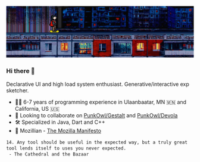 <img src="https://github.com/vonqo/vonqo/blob/main/aads.png"/>

### Hi there 👋

Declarative UI and high load system enthusiast. Generative/interactive exp sketcher.

- :construction_worker_man: 6-7 years of programming experience in Ulaanbaatar, MN 🇲🇳 and California, US 🇺🇸
- 🤔 Looking to collaborate on [PunkOwl/Gestalt](https://github.com/PunkOwl/gestalt) and [PunkOwl/Devola](https://github.com/PunkOwl/devola)
- :hammer_and_wrench: Specialized in Java, Dart and C++
- :fox_face: Mozillian - [The Mozilla Manifesto](https://www.mozilla.org/en-US/about/manifesto/)


```
14. Any tool should be useful in the expected way, but a truly great tool lends itself to uses you never expected.
 - The Cathedral and the Bazaar
```
<!--
**vonqo/vonqo** is a ✨ _special_ ✨ repository because its `README.md` (this file) appears on your GitHub profile.

Here are some ideas to get you started:

- 🔭 I’m currently working on ...
- 🌱 I’m currently learning ...
- 👯 I’m looking to collaborate on ...
- 🤔 I’m looking for help with ...
- 💬 Ask me about ...
- 📫 How to reach me: ...
- 😄 Pronouns: ...
- ⚡ Fun fact: ...
-->
